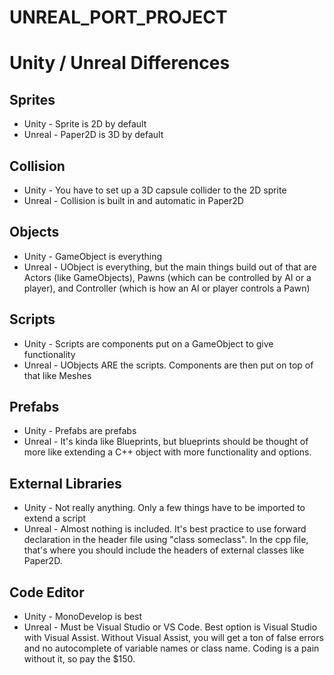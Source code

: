 # UNREAL_PORT_PROJECT

# Unity / Unreal Differences

Sprites
--------------
* Unity - Sprite is 2D by default
* Unreal - Paper2D is 3D by default

Collision
--------------
* Unity - You have to set up a 3D capsule collider to the 2D sprite
* Unreal - Collision is built in and automatic in Paper2D

Objects
--------------
* Unity - GameObject is everything
* Unreal - UObject is everything, but the main things build out of that are Actors (like GameObjects), Pawns (which can be controlled by AI or a player), and Controller (which is how an AI or player controls a Pawn)

Scripts
--------------
* Unity - Scripts are components put on a GameObject to give functionality
* Unreal - UObjects ARE the scripts. Components are then put on top of that like Meshes

Prefabs
--------------
* Unity - Prefabs are prefabs
* Unreal - It's kinda like Blueprints, but blueprints should be thought of more like extending a C++ object with more functionality and options.

External Libraries
--------------
* Unity - Not really anything. Only a few things have to be imported to extend a script
* Unreal - Almost nothing is included. It's best practice to use forward declaration in the header file using "class someclass". In the cpp file, that's where you should include the headers of external classes like Paper2D.

Code Editor
--------------
* Unity - MonoDevelop is best
* Unreal - Must be Visual Studio or VS Code. Best option is Visual Studio with Visual Assist. Without Visual Assist, you will get a ton of false errors and no autocomplete of variable names or class name. Coding is a pain without it, so pay the $150.
